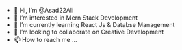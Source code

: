 - 👋 Hi, I’m @Asad22Ali
- 👀 I’m interested in Mern Stack Development
- 🌱 I’m currently learning React Js & Databse Management
- 💞️ I’m looking to collaborate on Creative Development
- 📫 How to reach me ...


